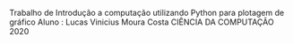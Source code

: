 Trabalho de Introdução a computação utilizando Python para plotagem de gráfico
Aluno : Lucas Vinicius Moura Costa
CIÊNCIA DA COMPUTAÇÃO 2020
